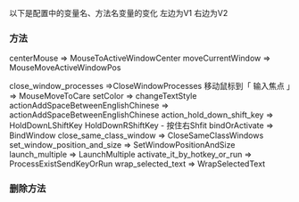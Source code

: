 以下是配置中的变量名、方法名变量的变化
左边为V1 右边为V2



### 方法
centerMouse => MouseToActiveWindowCenter
moveCurrentWindow => MouseMoveActiveWindowPos

close_window_processes =>CloseWindowProcesses 
移动鼠标到「 输入焦点 」=> MouseMoveToCare
setColor => changeTextStyle
actionAddSpaceBetweenEnglishChinese => actionAddSpaceBetweenEnglishChinese
action_hold_down_shift_key => HoldDownLShiftKey
                              HoldDownRShiftKey - 按住右Shfit
bindOrActivate => BindWindow
close_same_class_window => CloseSameClassWindows 
set_window_position_and_size => SetWindowPositionAndSize
launch_multiple => LaunchMultiple
activate_it_by_hotkey_or_run => ProcessExistSendKeyOrRun
wrap_selected_text => WrapSelectedText




### 删除方法